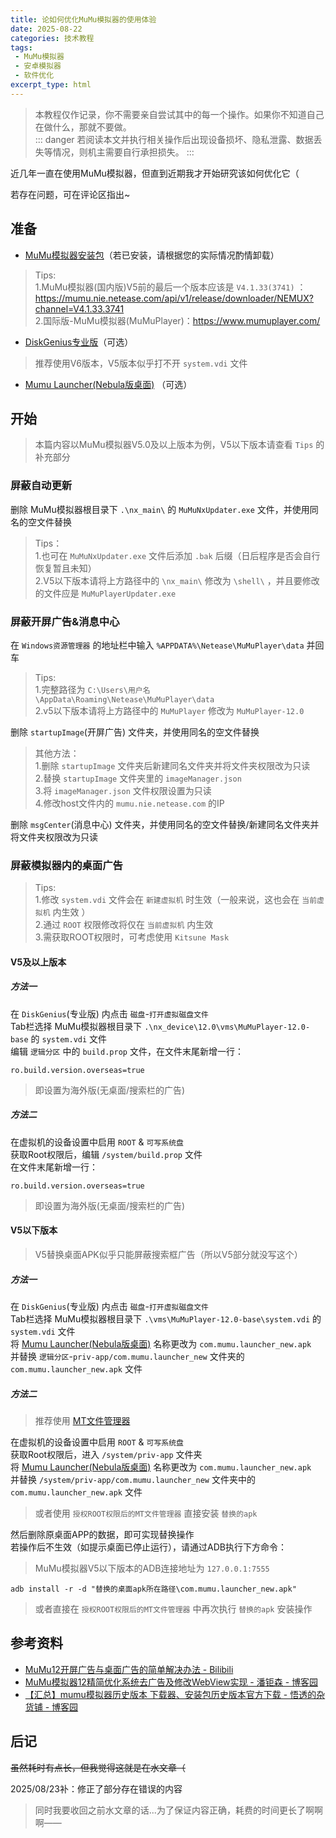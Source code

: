 ```yaml
---
title: 论如何优化MuMu模拟器的使用体验
date: 2025-08-22
categories: 技术教程
tags: 
 - MuMu模拟器
 - 安卓模拟器
 - 软件优化
excerpt_type: html
---
```

> 本教程仅作记录，你不需要亲自尝试其中的每一个操作。如果你不知道自己在做什么，那就不要做。  
::: danger
若阅读本文并执行相关操作后出现设备损坏、隐私泄露、数据丢失等情况，则机主需要自行承担损失。
:::

近几年一直在使用MuMu模拟器，但直到近期我才开始研究该如何优化它（  

若存在问题，可在评论区指出~

<!-- more -->







## 准备
- [MuMu模拟器安装包](https://mumu.163.com/)（若已安装，请根据您的实际情况酌情卸载）  
> Tips:  
> 1.MuMu模拟器(国内版)V5前的最后一个版本应该是 `V4.1.33(3741)` ：https://mumu.nie.netease.com/api/v1/release/downloader/NEMUX?channel=V4.1.33.3741  
> 2.国际版-MuMu模拟器(MuMuPlayer)：https://www.mumuplayer.com/

- [DiskGenius专业版](https://diffghjkl.lanzouq.com/ih6NA346yf8b)（可选）   
> 推荐使用V6版本，V5版本似乎打不开 `system.vdi` 文件  

- [Mumu Launcher(Nebula版桌面)](https://diffghjkl.lanzouq.com/iHt2T346y95c) （可选）






## 开始
> 本篇内容以MuMu模拟器V5.0及以上版本为例，V5以下版本请查看 `Tips` 的补充部分  

### 屏蔽自动更新
删除 MuMu模拟器根目录下 `.\nx_main\` 的 `MuMuNxUpdater.exe` 文件，并使用同名的空文件替换  
> Tips：  
> 1.也可在 `MuMuNxUpdater.exe` 文件后添加 `.bak` 后缀（日后程序是否会自行恢复暂且未知）  
> 2.V5以下版本请将上方路径中的 `\nx_main\` 修改为 `\shell\` ，并且要修改的文件应是 `MuMuPlayerUpdater.exe`  



### 屏蔽开屏广告&消息中心
在 `Windows资源管理器` 的地址栏中输入 `%APPDATA%\Netease\MuMuPlayer\data` 并回车  
> Tips:  
> 1.完整路径为 `C:\Users\用户名\AppData\Roaming\Netease\MuMuPlayer\data`  
> 2.v5以下版本请将上方路径中的 `MuMuPlayer` 修改为 `MuMuPlayer-12.0` 

删除 `startupImage`(开屏广告) 文件夹，并使用同名的空文件替换  
> 其他方法：  
> 1.删除 `startupImage` 文件夹后新建同名文件夹并将文件夹权限改为只读  
> 2.替换 `startupImage` 文件夹里的 `imageManager.json`  
> 3.将 `imageManager.json` 文件权限设置为只读  
> 4.修改host文件内的 `mumu.nie.netease.com` 的IP  

删除 `msgCenter`(消息中心) 文件夹，并使用同名的空文件替换/新建同名文件夹并将文件夹权限改为只读



### 屏蔽模拟器内的桌面广告
> Tips:  
> 1.修改 `system.vdi` 文件会在 `新建虚拟机` 时生效（一般来说，这也会在 `当前虚拟机` 内生效 ）  
> 2.通过 `ROOT` 权限修改将仅在 `当前虚拟机` 内生效  
> 3.需获取ROOT权限时，可考虑使用 `Kitsune Mask`  

#### V5及以上版本
##### 方法一
在 `DiskGenius`(专业版) 内点击 `磁盘`-`打开虚拟磁盘文件`  
Tab栏选择 MuMu模拟器根目录下 `.\nx_device\12.0\vms\MuMuPlayer-12.0-base` 的 `system.vdi` 文件   
编辑 `逻辑分区` 中的 `build.prop` 文件，在文件末尾新增一行：  
```File-build.prop
ro.build.version.overseas=true
```  
> 即设置为海外版(无桌面/搜索栏的广告) 

##### 方法二
在虚拟机的设备设置中启用 `ROOT` & `可写系统盘`  
获取Root权限后，编辑 `/system/build.prop` 文件  
在文件末尾新增一行：  
```File-build.prop
ro.build.version.overseas=true
```   
> 即设置为海外版(无桌面/搜索栏的广告)  


#### V5以下版本
> V5替换桌面APK似乎只能屏蔽搜索框广告（所以V5部分就没写这个）  
##### 方法一
在 `DiskGenius`(专业版) 内点击 `磁盘`-`打开虚拟磁盘文件`  
Tab栏选择 MuMu模拟器根目录下 `.\vms\MuMuPlayer-12.0-base\system.vdi` 的 `system.vdi` 文件   
将 [Mumu Launcher(Nebula版桌面)](https://diffghjkl.lanzouq.com/iHt2T346y95c) 名称更改为 `com.mumu.launcher_new.apk`   
并替换 `逻辑分区`-`priv-app/com.mumu.launcher_new` 文件夹的 `com.mumu.launcher_new.apk` 文件  
 
##### 方法二
> 推荐使用 [MT文件管理器](https://mt2.cn/)  

在虚拟机的设备设置中启用 `ROOT` & `可写系统盘`  
获取Root权限后，进入 `/system/priv-app` 文件夹  
将 [Mumu Launcher(Nebula版桌面)](https://diffghjkl.lanzouq.com/iHt2T346y95c) 名称更改为 `com.mumu.launcher_new.apk`   
并替换 `/system/priv-app/com.mumu.launcher_new` 文件夹中的 `com.mumu.launcher_new.apk` 文件  
> 或者使用 `授权ROOT权限后的MT文件管理器` 直接安装 `替换的apk`  

然后删除原桌面APP的数据，即可实现替换操作  
若操作后不生效（如提示桌面已停止运行），请通过ADB执行下方命令：  
> MuMu模拟器V5以下版本的ADB连接地址为 `127.0.0.1:7555`  
```Shell
adb install -r -d "替换的桌面apk所在路径\com.mumu.launcher_new.apk"
```
> 或者直接在 `授权ROOT权限后的MT文件管理器` 中再次执行 `替换的apk` 安装操作  






## 参考资料
- [MuMu12开屏广告与桌面广告的简单解决办法 - Bilibili](https://www.bilibili.com/opus/830791956620640309)
- [MuMu模拟器12精简优化系统去广告及修改WebView实现 - 潘钜森 - 博客园](https://www.cnblogs.com/geoisam/p/18808872)
- [【汇总】mumu模拟器历史版本 下载器、安装包历史版本官方下载 - 悟透的杂货铺 - 博客园](https://www.cnblogs.com/wutou/p/18165628)






## 后记
~~虽然耗时有点长，但我觉得这就是在水文章（~~  

2025/08/23补：修正了部分存在错误的内容  
> 同时我要收回之前水文章的话...为了保证内容正确，耗费的时间更长了啊啊啊——  